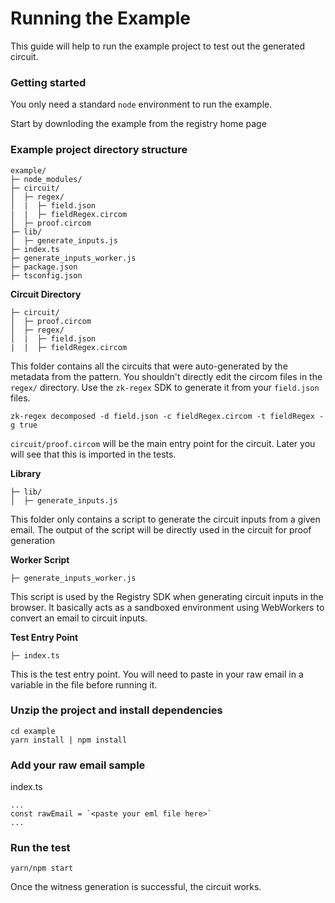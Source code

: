 # Running the Example

This guide will help to run the example project to test out the generated circuit.

### Getting started

You only need a standard `node` environment to run the example.

Start by downloding the example from the registry home page

### Example project directory structure

```
example/
├─ node_modules/
├─ circuit/
│  ├─ regex/
│  |  ├─ field.json
|  |  ├─ fieldRegex.circom
│  ├─ proof.circom
├─ lib/
│  ├─ generate_inputs.js
├─ index.ts
├─ generate_inputs_worker.js
├─ package.json
├─ tsconfig.json
```

**Circuit Directory**

```
├─ circuit/
│  ├─ proof.circom
│  ├─ regex/
│  |  ├─ field.json
|  |  ├─ fieldRegex.circom
```

This folder contains all the circuits that were auto-generated by the metadata from the pattern. You shouldn't directly edit the circom files in the `regex/` directory. Use the `zk-regex` SDK to generate it from your `field.json` files.

`zk-regex decomposed -d field.json -c fieldRegex.circom -t fieldRegex -g true`

`circuit/proof.circom` will be the main entry point for the circuit. Later you will see that this is imported in the tests.

**Library**

```
├─ lib/
│  ├─ generate_inputs.js
```

This folder only contains a script to generate the circuit inputs from a given email. The output of the script will be directly used in the circuit for proof generation

**Worker Script**

```
├─ generate_inputs_worker.js
```

This script is used by the Registry SDK when generating circuit inputs in the browser. It basically acts as a sandboxed environment using WebWorkers to convert an email to circuit inputs.

**Test Entry Point**

```
├─ index.ts
```

This is the test entry point. You will need to paste in your raw email in a variable in the file before running it.

### Unzip the project and install dependencies

```
cd example
yarn install | npm install
```

### Add your raw email sample

index.ts

```
...
const rawEmail = `<paste your eml file here>`
...
```

### Run the test

```
yarn/npm start
```

Once the witness generation is successful, the circuit works.
